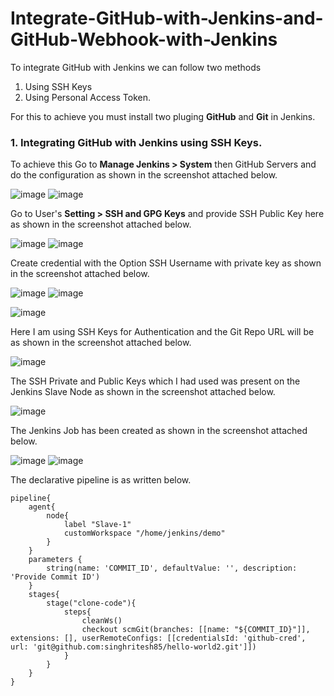# Integrate-GitHub-with-Jenkins-and-GitHub-Webhook-with-Jenkins

To integrate GitHub with Jenkins we can follow two methods

1. Using SSH Keys
2. Using Personal Access Token.

For this to achieve you must install two pluging **GitHub** and **Git** in Jenkins.

### 1. Integrating GitHub with Jenkins using SSH Keys.

To achieve this Go to **Manage Jenkins > System** then GitHub Servers and do the configuration as shown in the screenshot attached below.

![image](https://github.com/user-attachments/assets/e44ae6ce-6361-4e1e-97cb-af696b00ff43)
![image](https://github.com/user-attachments/assets/21459b3c-af93-46e5-a3f0-af4ebd2d00d7)

Go to User's **Setting > SSH and GPG Keys** and provide SSH Public Key here as shown in the screenshot attached below.

![image](https://github.com/user-attachments/assets/8b09d40a-ca21-4635-ad0e-59a3be1bbd09)
![image](https://github.com/user-attachments/assets/b778ae11-27ed-4368-8d56-9c1b893d710b)

Create credential with the Option SSH Username with private key as shown in the screenshot attached below.

![image](https://github.com/user-attachments/assets/5ccdd4f8-6a84-4f5d-a037-090795894c27)
![image](https://github.com/user-attachments/assets/8b32ecce-c3c0-48de-a0c5-b228005a68b7)

![image](https://github.com/user-attachments/assets/45d1df97-6994-44dd-8514-df5c1e6795e3)

Here I am using SSH Keys for Authentication and the Git Repo URL will be as shown in the screenshot attached below.

![image](https://github.com/user-attachments/assets/169bb6e8-41d9-44fd-ad6a-1933181c6f9f)

The SSH Private and Public Keys which I had used was present on the Jenkins Slave Node as shown in the screenshot attached below.

![image](https://github.com/user-attachments/assets/d786084d-21f5-4785-800b-1641bf37a812)

The Jenkins Job has been created as shown in the screenshot attached below.

![image](https://github.com/user-attachments/assets/bdc90020-aa30-4339-9ddb-6699be4a28e3)
![image](https://github.com/user-attachments/assets/8742a5f0-7db1-48b3-98bc-c09fab4b019a)

The declarative pipeline is as written below.

```
pipeline{
    agent{
        node{
            label "Slave-1"
            customWorkspace "/home/jenkins/demo"
        }
    }
    parameters { 
        string(name: 'COMMIT_ID', defaultValue: '', description: 'Provide Commit ID') 
    }
    stages{
        stage("clone-code"){
            steps{
                cleanWs()
                checkout scmGit(branches: [[name: "${COMMIT_ID}"]], extensions: [], userRemoteConfigs: [[credentialsId: 'github-cred', url: 'git@github.com:singhritesh85/hello-world2.git']])
            }
        }
    }
}
```


